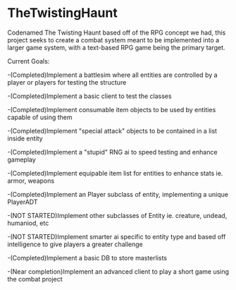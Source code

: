 # TheTwistingHaunt
Codenamed The Twisting Haunt based off of the RPG concept we had, this project seeks to create a combat system meant to be implemented into a larger game system, with a text-based RPG game being the primary target.

Current Goals:

-(Completed)Implement a battlesim where all entities are controlled by a player or players for testing the structure

-(Completed)Implement a basic client to test the classes

-(Completed)Implement consumable item objects to be used by entities capable of using them

-(Completed)Implement "special attack" objects to be contained in a list inside entity

-(Completed)Implement a "stupid" RNG ai to speed testing and enhance gameplay

-(Completed)Implement equipable item list for entities to enhance stats ie. armor, weapons

-(Completed)Implement an Player subclass of entity, implementing a unique PlayerADT

-(NOT STARTED)Implement other subclasses of Entity ie. creature, undead, humaniod, etc

-(NOT STARTED)Implement smarter ai specific to entity type and based off intelligence to give players a greater challenge

-(Completed)Implement a basic DB to store masterlists

-(Near completion)Implement an advanced client to play a short game using the combat project

